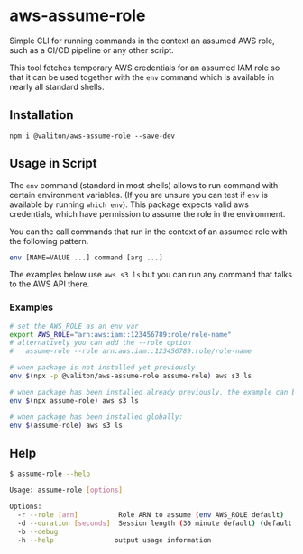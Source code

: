 # aws-assume-role

Simple CLI for running commands in the context an assumed AWS role, such as a
CI/CD pipeline or any other script.

This tool fetches temporary AWS credentials for an assumed IAM role so that it
can be used together with the `env` command which is available in nearly all standard shells.

## Installation

`npm i @valiton/aws-assume-role --save-dev`

## Usage in Script

The `env` command (standard in most shells) allows to run command with certain environment
variables. (If you are unsure you can test if `env` is available by running `which env`).
This package expects valid aws credentials, which have permission to assume the
role in the environment.

You can the call commands that run in the context of an assumed role with the following pattern.

```sh
env [NAME=VALUE ...] command [arg ...]
```

The examples below use `aws s3 ls` but you can run any command that talks to the AWS API there.

### Examples
```sh
# set the AWS_ROLE as an env var
export AWS_ROLE="arn:aws:iam::123456789:role/role-name"
# alternatively you can add the --role option
#   assume-role --role arn:aws:iam::123456789:role/role-name

# when package is not installed yet previously
env $(npx -p @valiton/aws-assume-role assume-role) aws s3 ls

# when package has been installed already previously, the example can be shortened to this:
env $(npx assume-role) aws s3 ls

# when package has been installed globally:
env $(assume-role) aws s3 ls
```

## Help

```sh
$ assume-role --help

Usage: assume-role [options]

Options:
  -r --role [arn]          Role ARN to assume (env AWS_ROLE default)
  -d --duration [seconds]  Session length (30 minute default) (default: 1800)
  -b --debug
  -h --help               output usage information
```

